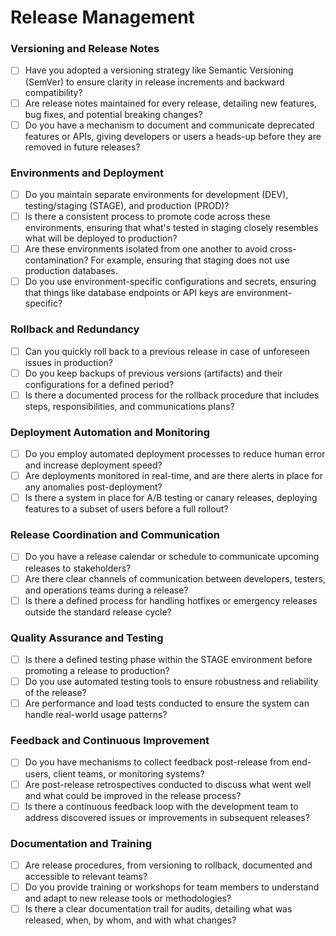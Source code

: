 # Release Management

### **Versioning and Release Notes**

- [ ]  Have you adopted a versioning strategy like Semantic Versioning (SemVer) to ensure clarity in release increments and backward compatibility?
- [ ]  Are release notes maintained for every release, detailing new features, bug fixes, and potential breaking changes?
- [ ]  Do you have a mechanism to document and communicate deprecated features or APIs, giving developers or users a heads-up before they are removed in future releases?

### **Environments and Deployment**

- [ ]  Do you maintain separate environments for development (DEV), testing/staging (STAGE), and production (PROD)?
- [ ]  Is there a consistent process to promote code across these environments, ensuring that what's tested in staging closely resembles what will be deployed to production?
- [ ]  Are these environments isolated from one another to avoid cross-contamination? For example, ensuring that staging does not use production databases.
- [ ]  Do you use environment-specific configurations and secrets, ensuring that things like database endpoints or API keys are environment-specific?

### **Rollback and Redundancy**

- [ ]  Can you quickly roll back to a previous release in case of unforeseen issues in production?
- [ ]  Do you keep backups of previous versions (artifacts) and their configurations for a defined period?
- [ ]  Is there a documented process for the rollback procedure that includes steps, responsibilities, and communications plans?

### **Deployment Automation and Monitoring**

- [ ]  Do you employ automated deployment processes to reduce human error and increase deployment speed?
- [ ]  Are deployments monitored in real-time, and are there alerts in place for any anomalies post-deployment?
- [ ]  Is there a system in place for A/B testing or canary releases, deploying features to a subset of users before a full rollout?

### **Release Coordination and Communication**

- [ ]  Do you have a release calendar or schedule to communicate upcoming releases to stakeholders?
- [ ]  Are there clear channels of communication between developers, testers, and operations teams during a release?
- [ ]  Is there a defined process for handling hotfixes or emergency releases outside the standard release cycle?

### **Quality Assurance and Testing**

- [ ]  Is there a defined testing phase within the STAGE environment before promoting a release to production?
- [ ]  Do you use automated testing tools to ensure robustness and reliability of the release?
- [ ]  Are performance and load tests conducted to ensure the system can handle real-world usage patterns?

### **Feedback and Continuous Improvement**

- [ ]  Do you have mechanisms to collect feedback post-release from end-users, client teams, or monitoring systems?
- [ ]  Are post-release retrospectives conducted to discuss what went well and what could be improved in the release process?
- [ ]  Is there a continuous feedback loop with the development team to address discovered issues or improvements in subsequent releases?

### **Documentation and Training**

- [ ]  Are release procedures, from versioning to rollback, documented and accessible to relevant teams?
- [ ]  Do you provide training or workshops for team members to understand and adapt to new release tools or methodologies?
- [ ]  Is there a clear documentation trail for audits, detailing what was released, when, by whom, and with what changes?